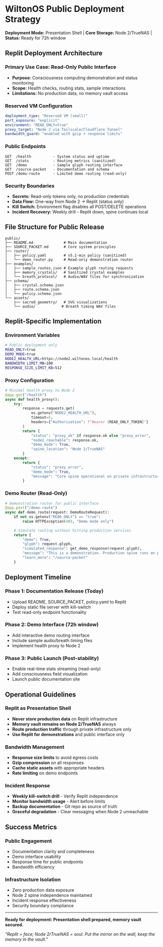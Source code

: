 # WiltonOS Public Deployment Strategy

**Deployment Mode:** Presentation Shell | **Core Storage:** Node 2/TrueNAS | **Status:** Ready for 72h window

## Replit Deployment Architecture

### Primary Use Case: Read-Only Public Interface
- **Purpose:** Consciousness computing demonstration and status monitoring
- **Scope:** Health checks, routing stats, sample interactions
- **Limitations:** No production data, no memory vault access

### Reserved VM Configuration
```yaml
deployment_type: "Reserved VM (small)"
port_exposure: "explicit"
environment: "READ_ONLY=true"
proxy_target: "Node 2 via Tailscale/Cloudflare Tunnel"
bandwidth_guard: "enabled with gzip + response limits"
```

### Public Endpoints
```
GET  /health          - System status and uptime
GET  /stats           - Routing metrics (sanitized)
GET  /demo            - Sample glyph routing interface
GET  /source-packet   - Documentation and schema
POST /demo-route      - Limited demo routing (read-only)
```

### Security Boundaries
- **Secrets:** Read-only tokens only, no production credentials
- **Data Flow:** One-way from Node 2 → Replit (status only)
- **Kill Switch:** Environment flag disables all POST/DELETE operations
- **Incident Recovery:** Weekly drill - Replit down, spine continues local

## File Structure for Public Release

```
public/
├── README.md              # Main documentation
├── SOURCE_PACKET.md       # Core system principles
├── router/
│   ├── policy.yaml        # v5.1-min policy (sanitized)
│   └── demo_router.py     # Read-only demonstration router
├── examples/
│   ├── sample_routes.json # Example glyph routing requests
│   ├── memory_crystals/   # Sanitized crystal examples
│   └── breath_protocol/   # Audio/WAV files for synchronization
├── schema/
│   ├── crystal.schema.json
│   ├── route.schema.json
│   └── policy.schema.json
└── assets/
    ├── sacred_geometry/   # SVG visualizations
    └── audio/            # Breath timing WAV files
```

## Replit-Specific Implementation

### Environment Variables
```bash
# Public deployment only
READ_ONLY=true
DEMO_MODE=true
NODE2_HEALTH_URL=https://node2.wiltonos.local/health
BANDWIDTH_LIMIT_MB=100
RESPONSE_SIZE_LIMIT_KB=512
```

### Proxy Configuration
```python
# Minimal health proxy to Node 2
@app.get("/health")
async def health_proxy():
    try:
        response = requests.get(
            os.getenv("NODE2_HEALTH_URL"),
            timeout=5,
            headers={"Authorization": f"Bearer {READ_ONLY_TOKEN}"}
        )
        return {
            "status": "proxy_ok" if response.ok else "proxy_error",
            "node2_reachable": response.ok,
            "demo_mode": True,
            "spine_location": "Node 2/TrueNAS"
        }
    except:
        return {
            "status": "proxy_error", 
            "demo_mode": True,
            "message": "Core spine operational on private infrastructure"
        }
```

### Demo Router (Read-Only)
```python
# Demonstration router for public interface
@app.post("/demo-route")
async def demo_route(request: DemoRouteRequest):
    if not os.getenv("READ_ONLY") == "true":
        raise HTTPException(403, "Demo mode only")
    
    # Simulate routing without hitting production services
    return {
        "demo": True,
        "glyph": request.glyph,
        "simulated_response": get_demo_response(request.glyph),
        "message": "This is a demonstration. Production spine runs on private infrastructure.",
        "learn_more": "/source-packet"
    }
```

## Deployment Timeline

### Phase 1: Documentation Release (Today)
- Upload README, SOURCE_PACKET, policy.yaml to Replit
- Deploy static file server with kill-switch
- Test read-only endpoint functionality

### Phase 2: Demo Interface (72h window)
- Add interactive demo routing interface
- Include sample audio/breath timing files
- Implement health proxy to Node 2

### Phase 3: Public Launch (Post-stability)
- Enable real-time stats streaming (read-only)
- Add consciousness field visualization
- Launch public documentation site

## Operational Guidelines

### Replit as Presentation Shell
- **Never store production data** on Replit infrastructure
- **Memory vault remains on Node 2/TrueNAS** always
- **Route production traffic** through private infrastructure only
- **Use Replit for demonstrations** and public interface only

### Bandwidth Management
- **Response size limits** to avoid egress costs
- **Gzip compression** on all responses
- **Cache static assets** with appropriate headers
- **Rate limiting** on demo endpoints

### Incident Response
- **Weekly kill-switch drill** - Verify Replit independence
- **Monitor bandwidth usage** - Alert before limits
- **Backup documentation** - Git repo as source of truth
- **Graceful degradation** - Clear messaging when Node 2 unreachable

## Success Metrics

### Public Engagement
- Documentation clarity and completeness
- Demo interface usability
- Response time for public endpoints
- Bandwidth efficiency

### Infrastructure Isolation
- Zero production data exposure
- Node 2 spine independence maintained
- Incident response effectiveness
- Security boundary compliance

---

**Ready for deployment: Presentation shell prepared, memory vault secured.**

*"Replit = face; Node 2/TrueNAS = soul. Put the mirror on the wall, keep the memory in the vault."*